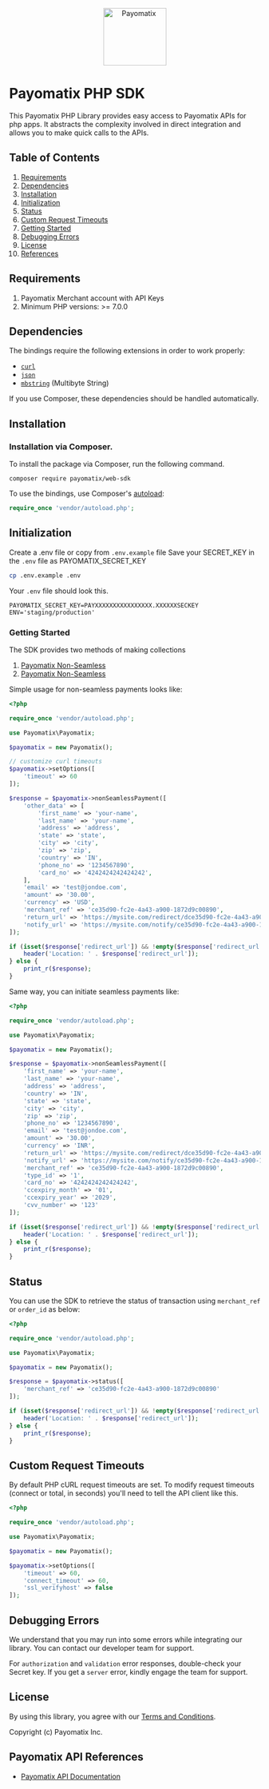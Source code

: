<p align="center">
    <img title="Payomatix" height="115" src="https://admin.payomatix.com/storage/newTheme/images/logo.png" width="50%"/>
</p>

# Payomatix PHP SDK

This Payomatix PHP Library provides easy access to Payomatix APIs for php apps. It abstracts the complexity involved in direct integration and allows you to make quick calls to the APIs.

## Table of Contents
1. [Requirements](#requirements)
2. [Dependencies](#dependencies)
3. [Installation](#installation)
4. [Initialization](#initialization)
4. [Status](#status)
4. [Custom Request Timeouts](#custom-request-timeouts)
5. [Getting Started](#getting-started)
6. [Debugging Errors](#debugging-errors)
7. [License](#license)
8. [References](#references)

<a id="requirements"></a>

## Requirements

1. Payomatix Merchant account with API Keys
2. Minimum PHP versions: >= 7.0.0

<a id="dependencies"></a>

## Dependencies

The bindings require the following extensions in order to work properly:

-   [`curl`](https://secure.php.net/manual/en/book.curl.php)
-   [`json`](https://secure.php.net/manual/en/book.json.php)
-   [`mbstring`](https://secure.php.net/manual/en/book.mbstring.php) (Multibyte String)

If you use Composer, these dependencies should be handled automatically.

<a id="installation"></a>

## Installation

### Installation via Composer.

To install the package via Composer, run the following command.

```shell
composer require payomatix/web-sdk
```

To use the bindings, use Composer's [autoload](https://getcomposer.org/doc/01-basic-usage.md#autoloading):

```php
require_once 'vendor/autoload.php';
```

<a id="initialization"></a>

## Initialization

Create a .env file or copy from `.env.example` file
Save your SECRET_KEY in the `.env` file as PAYOMATIX_SECRET_KEY

```bash
cp .env.example .env
```
Your `.env` file should look this.

```env
PAYOMATIX_SECRET_KEY=PAYXXXXXXXXXXXXXXXX.XXXXXXSECKEY
ENV='staging/production'
```

<a id="getting-started"></a>

### Getting Started

The SDK provides two methods of making collections

1. [Payomatix Non-Seamless]( https://docs.payomatix.com/directPaymentAPI.php#section-2 )
2. [Payomatix Non-Seamless]( https://docs.payomatix.com/directPaymentAPI.php#section-3 )

Simple usage for non-seamless payments looks like:

```php
<?php

require_once 'vendor/autoload.php';

use Payomatix\Payomatix;

$payomatix = new Payomatix();

// customize curl timeouts
$payomatix->setOptions([
    'timeout' => 60
]);

$response = $payomatix->nonSeamlessPayment([
	'other_data' => [
	    'first_name' => 'your-name',
	    'last_name' => 'your-name',
	    'address' => 'address',
	    'state' => 'state',
	    'city' => 'city',
	    'zip' => 'zip',
	    'country' => 'IN',
	    'phone_no' => '1234567890',
	    'card_no' => '4242424242424242',
	],
	'email' => 'test@jondoe.com',
	'amount' => '30.00',
	'currency' => 'USD',
	'merchant_ref' => 'ce35d90-fc2e-4a43-a900-1872d9c00890',
	'return_url' => 'https://mysite.com/redirect/dce35d90-fc2e-4a43-a900-1872d9c00890',
	'notify_url' => 'https://mysite.com/notify/ce35d90-fc2e-4a43-a900-1872d9c00890'
]);

if (isset($response['redirect_url']) && !empty($response['redirect_url'])) {
	header('Location: ' . $response['redirect_url']);
} else {
	print_r($response);
}
```

Same way, you can initiate seamless payments like:

```php
<?php

require_once 'vendor/autoload.php';

use Payomatix\Payomatix;

$payomatix = new Payomatix();

$response = $payomatix->nonSeamlessPayment([
	'first_name' => 'your-name',
	'last_name' => 'your-name',
	'address' => 'address',
	'country' => 'IN',
	'state' => 'state',
	'city' => 'city',
	'zip' => 'zip',
	'phone_no' => '1234567890',
	'email' => 'test@jondoe.com',
	'amount' => '30.00',
	'currency' => 'INR',
	'return_url' => 'https://mysite.com/redirect/dce35d90-fc2e-4a43-a900-1872d9c00890',
	'notify_url' => 'https://mysite.com/notify/ce35d90-fc2e-4a43-a900-1872d9c00890',
	'merchant_ref' => 'ce35d90-fc2e-4a43-a900-1872d9c00890',
	'type_id' => '1',
	'card_no' => '4242424242424242',
	'ccexpiry_month' => '01',
	'ccexpiry_year' => '2029',
	'cvv_number' => '123'
]);

if (isset($response['redirect_url']) && !empty($response['redirect_url'])) {
	header('Location: ' . $response['redirect_url']);
} else {
	print_r($response);
}
```

<a id="status"></a>

## Status

You can use the SDK to retrieve the status of transaction using `merchant_ref` or `order_id` as below:

```php
<?php

require_once 'vendor/autoload.php';

use Payomatix\Payomatix;

$payomatix = new Payomatix();

$response = $payomatix->status([
	'merchant_ref' => 'ce35d90-fc2e-4a43-a900-1872d9c00890'
]);

if (isset($response['redirect_url']) && !empty($response['redirect_url'])) {
	header('Location: ' . $response['redirect_url']);
} else {
	print_r($response);
}
```

<a id="custom-request-timeouts"></a>

## Custom Request Timeouts

By default PHP cURL request timeouts are set. To modify request timeouts (connect or total, in seconds) you'll need to tell the API client like this.

```php
<?php

require_once 'vendor/autoload.php';

use Payomatix\Payomatix;

$payomatix = new Payomatix();

$payomatix->setOptions([
    'timeout' => 60,
    'connect_timeout' => 60,
    'ssl_verifyhost' => false
]);
```

<a id="debugging-errors"></a>

## Debugging Errors

We understand that you may run into some errors while integrating our library. You can contact our developer team for support.

For `authorization` and `validation` error responses, double-check your Secret key. If you get a `server` error, kindly engage the team for support.

<a id="license"></a>

## License

By using this library, you agree with our [Terms and Conditions](https://payomatix.com/terms-conditions/).

Copyright (c) Payomatix Inc.

<a id="references"></a>

## Payomatix API References

- [Payomatix API Documentation](https://docs.payomatix.com/directPaymentAPI.php)
